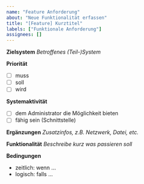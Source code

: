 ```yaml
---
name: "Feature Anforderung"
about: "Neue Funktionalität erfassen"
title: "[Feature] Kurztitel"
labels: ["Funktionale Anforderung"]
assignees: []
---
```


**Zielsystem**
_Betroffenes (Teil-)System_

**Priorität**
- [ ] muss
- [ ] soll
- [ ] wird

**Systemaktivität**
- [ ] dem Administrator die Möglichkeit bieten
- [ ] fähig sein (Schnittstelle)

**Ergänzungen**
_Zusatzinfos, z.B. Netzwerk, Datei, etc._

**Funktionalität**
_Beschreibe kurz was passieren soll_

**Bedingungen**
- zeitlich: wenn ...
- logisch: falls ...

